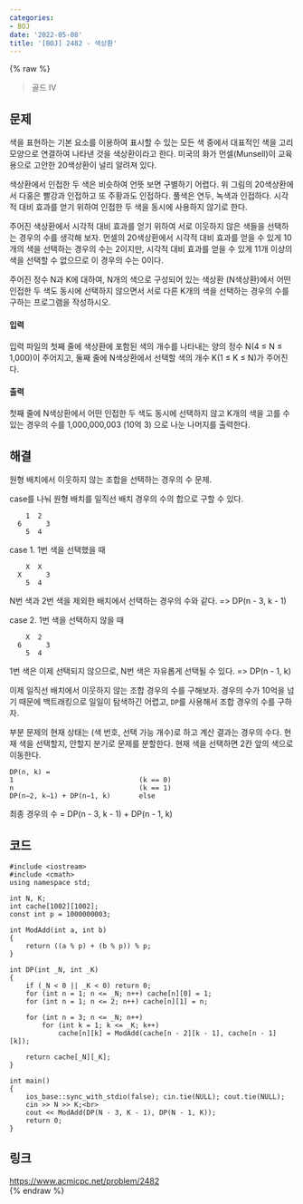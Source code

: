```yaml
---
categories:
- BOJ
date: '2022-05-08'
title: '[BOJ] 2482 - 색상환'
---
```


{% raw %}
> 골드 IV<br>

## 문제
색을 표현하는 기본 요소를 이용하여 표시할 수 있는 모든 색 중에서 대표적인 색을 고리 모양으로 연결하여 나타낸 것을 색상환이라고 한다. 미국의 화가 먼셀(Munsell)이 교육용으로 고안한 20색상환이 널리 알려져 있다.

색상환에서 인접한 두 색은 비슷하여 언뜻 보면 구별하기 어렵다. 위 그림의 20색상환에서 다홍은 빨강과 인접하고 또 주황과도 인접하다. 풀색은 연두, 녹색과 인접하다. 시각적 대비 효과를 얻기 위하여 인접한 두 색을 동시에 사용하지 않기로 한다.

주어진 색상환에서 시각적 대비 효과를 얻기 위하여 서로 이웃하지 않은 색들을 선택하는 경우의 수를 생각해 보자. 먼셀의 20색상환에서 시각적 대비 효과를 얻을 수 있게 10개의 색을 선택하는 경우의 수는 2이지만, 시각적 대비 효과를 얻을 수 있게 11개 이상의 색을 선택할 수 없으므로 이 경우의 수는 0이다.

주어진 정수 N과 K에 대하여, N개의 색으로 구성되어 있는 색상환 (N색상환)에서 어떤 인접한 두 색도 동시에 선택하지 않으면서 서로 다른 K개의 색을 선택하는 경우의 수를 구하는 프로그램을 작성하시오.

#### 입력
입력 파일의 첫째 줄에 색상환에 포함된 색의 개수를 나타내는 양의 정수 N(4 ≤ N ≤ 1,000)이 주어지고, 둘째 줄에 N색상환에서 선택할 색의 개수 K(1 ≤ K ≤ N)가 주어진다.

#### 출력
첫째 줄에 N색상환에서 어떤 인접한 두 색도 동시에 선택하지 않고 K개의 색을 고를 수 있는 경우의 수를 1,000,000,003 (10억 3) 으로 나눈 나머지를 출력한다.

## 해결
원형 배치에서 이웃하지 않는 조합을 선택하는 경우의 수 문제.

case를 나눠 원형 배치를 일직선 배치 경우의 수의 합으로 구할 수 있다.
```
    1  2
  6      3
    5  4
```

case 1. 1번 색을 선택했을 때
```
    X  X
  X      3
    5  4
```
N번 색과 2번 색을 제외한 배치에서 선택하는 경우의 수와 같다. => DP(n - 3, k - 1)<br>

case 2. 1번 색을 선택하지 않을 때
```
    X  2
  6      3
    5  4
```
1번 색은 이제 선택되지 않으므로, N번 색은 자유롭게 선택될 수 있다.  => DP(n - 1, k)<br>

이제 일직선 배치에서 이웃하지 않는 조합 경우의 수를 구해보자. 경우의 수가 10억을 넘기 때문에 백트래킹으로 일일이 탐색하긴 어렵고, `DP`를 사용해서 조합 경우의 수를 구하자.

부분 문제의 현재 상태는 (색 번호, 선택 가능 개수)로 하고 계산 결과는 경우의 수다. 현재 색을 선택할지, 안할지 분기로 문제를 분할한다. 현재 색을 선택하면 2칸 앞의 색으로 이동한다.
```
DP(n, k) = 
1								(k == 0)
n								(k == 1)
DP(n−2, k−1) + DP(n−1, k)		else
```

최종 경우의 수 = DP(n - 3, k - 1) + DP(n - 1, k)

## 코드
```
#include <iostream>
#include <cmath>
using namespace std;

int N, K;
int cache[1002][1002];
const int p = 1000000003;

int ModAdd(int a, int b)
{
	return ((a % p) + (b % p)) % p;
}

int DP(int _N, int _K)
{
	if (_N < 0 || _K < 0) return 0;
	for (int n = 1; n <= _N; n++) cache[n][0] = 1;
	for (int n = 1; n <= 2; n++) cache[n][1] = n;

	for (int n = 3; n <= _N; n++)
		for (int k = 1; k <= _K; k++)
			cache[n][k] = ModAdd(cache[n - 2][k - 1], cache[n - 1][k]);

	return cache[_N][_K];
}

int main()
{
	ios_base::sync_with_stdio(false); cin.tie(NULL); cout.tie(NULL);
	cin >> N >> K;<br>
	cout << ModAdd(DP(N - 3, K - 1), DP(N - 1, K));
	return 0;
}
```

## 링크
https://www.acmicpc.net/problem/2482<br>
{% endraw %}